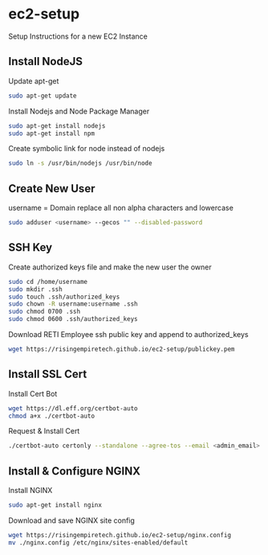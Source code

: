 # ec2-setup
Setup Instructions for a new EC2 Instance

## Install NodeJS

Update apt-get
```bash
sudo apt-get update
```

Install Nodejs and Node Package Manager
```bash
sudo apt-get install nodejs
sudo apt-get install npm
```

Create symbolic link for node instead of nodejs
```bash
sudo ln -s /usr/bin/nodejs /usr/bin/node
```

## Create New User

username = Domain replace all non alpha characters and lowercase

```bash
sudo adduser <username> --gecos "" --disabled-password
```

## SSH Key

Create authorized keys file and make the new user the owner
```bash
sudo cd /home/username
sudo mkdir .ssh
sudo touch .ssh/authorized_keys
sudo chown -R username:username .ssh
sudo chmod 0700 .ssh
sudo chmod 0600 .ssh/authorized_keys
```

Download RETI Employee ssh public key and append to authorized_keys
```bash
wget https://risingempiretech.github.io/ec2-setup/publickey.pem
```

## Install SSL Cert

Install Cert Bot
```bash
wget https://dl.eff.org/certbot-auto
chmod a+x ./certbot-auto
```

Request & Install Cert
```bash
./certbot-auto certonly --standalone --agree-tos --email <admin_email> -d <domain_name>
```

## Install & Configure NGINX

Install NGINX
```bash
sudo apt-get install nginx
```

Download and save NGINX site config
```bash
wget https://risingempiretech.github.io/ec2-setup/nginx.config
mv ./nginx.config /etc/nginx/sites-enabled/default
```



